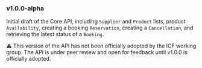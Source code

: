 ### v1.0.0-alpha

Initial draft of the Core API, including `Supplier` and `Product` lists, product `Availability`, creating a booking `Reservation`, creating a `Cancellation`, and retrieving the latest status of a `Booking`.

:warning:	This version of the API has not been officially adopted by the ICF working group. The API is under peer review and open for feedback until v1.0.0 is officially adopted.
